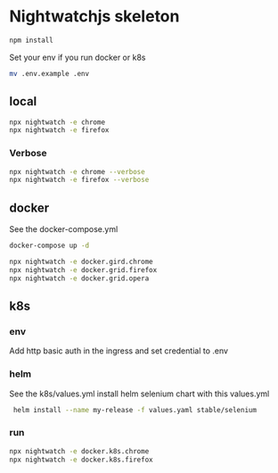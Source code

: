 # Nightwatchjs skeleton

```sh
npm install
```

Set your env if you run docker or k8s

```sh
mv .env.example .env
```

## local

```sh
npx nightwatch -e chrome
npx nightwatch -e firefox
```

### Verbose

```sh
npx nightwatch -e chrome --verbose
npx nightwatch -e firefox --verbose
```

## docker

See the docker-compose.yml

```bash
docker-compose up -d
```

```sh
npx nightwatch -e docker.gird.chrome
npx nightwatch -e docker.grid.firefox
npx nightwatch -e docker.grid.opera
```

## k8s

### env

Add http basic auth in the ingress and set credential to .env

### helm

See the  k8s/values.yml
install helm selenium chart with this values.yml

```sh
 helm install --name my-release -f values.yaml stable/selenium
 ```

### run

```sh
npx nightwatch -e docker.k8s.chrome
npx nightwatch -e docker.k8s.firefox
```
